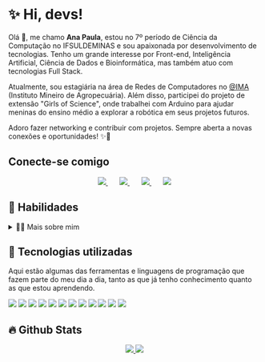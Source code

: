 

<br>


<!--![Descrição do vídeo](images\Welcome.gif)-->





# ✨ Hi, devs!
<p>

Olá 👋, me chamo **Ana Paula**, estou no 7º período de Ciência da Computação no IFSULDEMINAS e sou apaixonada por desenvolvimento de tecnologias. Tenho um grande interesse por Front-end, Inteligência Artificial, Ciência de Dados e Bioinformática, mas também atuo com tecnologias Full Stack.

Atualmente, sou estagiária na área de Redes de Computadores no [@IMA](https://www.linkedin.com/company/ima-instituto-mineiro-de-agropecu%C3%A1ria/) (Instituto Mineiro de Agropecuária). Além disso, participei do projeto de extensão "Girls of Science", onde trabalhei com Arduino para ajudar meninas do ensino médio a explorar a robótica em seus projetos futuros.

Adoro fazer networking e contribuir com projetos. Sempre aberta a novas conexões e oportunidades! ✨🚀
</p>


## Conecte-se comigo

<p align="center">
    <a href="https://github.com/APSS892" target="_blank">
    <img loading="lazy" src="https://img.icons8.com/ios-filled/50/f75c7e/github.png" width="32px" />
    </a>&#8287;&#8287;&#8287;&#8287;&#8287;
    <a href="https://www.linkedin.com/in/ana-paula-santos-silva-5a8492243/">
    <img loading="lazy" src="https://img.icons8.com/ios-filled/50/f75c7e/linkedin.png" width="32px" />
    </a>&#8287;&#8287;&#8287;&#8287;&#8287;
    <a href="mailto:anapaulasantossilva892@gmail.com">
    <img loading="lazy" src="https://img.icons8.com/ios-filled/50/f75c7e/gmail.png" width="32px" />
    </a>&#8287;&#8287;&#8287;&#8287;&#8287;
    <a href="https://www.instagram.com/anapaulasantos6358/" target="_blank">
    <img loading="lazy" src="https://img.icons8.com/ios-filled/50/f75c7e/instagram-new.png" width="32px" />
    </a>
</p>

## 🔧 Habilidades
<div>
<details>
  <summary> 👩🏻 Mais sobre mim</summary>

- 🔭 Atualmente estou em uma jornada para construir **grandes** coisas.

- 🌱 Estou aprendendo **de tudo um pouco** 🤓.

- 🤝 Estou em busca de **projetos para contribuir!**  

- 👨‍💻 Sou multifuncional, consigo trabalhar em mais de uma tarefa ao mesmo tempo.

</details>

</p>

## 🤖 Tecnologias utilizadas
Aqui estão algumas das ferramentas e linguagens de programação que fazem parte do meu dia a dia, tanto as que já tenho conhecimento quanto as que estou aprendendo.

<div>

<img loading="lazy" src="https://cdn.jsdelivr.net/gh/devicons/devicon@latest/icons/c/c-original.svg" width="70px"/>
<img loading="lazy" src="https://cdn.jsdelivr.net/gh/devicons/devicon@latest/icons/python/python-original.svg" width="70px" />
<img loading="lazy" src="https://cdn.jsdelivr.net/gh/devicons/devicon@latest/icons/java/java-original.svg" width="70px"/>
<img loading="lazy" src="https://cdn.jsdelivr.net/gh/devicons/devicon@latest/icons/html5/html5-original.svg" width="70px"/>
<img loading="lazy" src="https://cdn.jsdelivr.net/gh/devicons/devicon@latest/icons/css3/css3-original.svg" width="70px" />         
<img loading="lazy" src="https://cdn.jsdelivr.net/gh/devicons/devicon@latest/icons/javascript/javascript-original.svg" width="70px" />
<img loading="lazy"src="https://cdn.jsdelivr.net/gh/devicons/devicon@latest/icons/react/react-original.svg" width="70px"/>      
<img loading="lazy" src="https://cdn.jsdelivr.net/gh/devicons/devicon@latest/icons/mysql/mysql-original-wordmark.svg" width="70px"/>
<img loading="lazy" src="https://cdn.jsdelivr.net/gh/devicons/devicon@latest/icons/neo4j/neo4j-original-wordmark.svg" width="70px"/>
<img loading="lazy" src="https://cdn.jsdelivr.net/gh/devicons/devicon@latest/icons/github/github-original.svg" width="70px"/>
<img loading="lazy" src="https://cdn.jsdelivr.net/gh/devicons/devicon@latest/icons/git/git-original.svg" width="70px"/>
<img loading="lazy" src="https://cdn.jsdelivr.net/gh/devicons/devicon@latest/icons/latex/latex-original.svg" width="70px" />
   
</div>  

## 🔥 Github Stats
<div style="display: flex; align-items: center; justify-content: center; gap: 20px;">
  <!--<img align="right" width="40%" src="images/gato2.png"/>-->
  <div>
    <a href="https://github.com/APSS892">
      <img loading="lazy" height="180em" src="https://github-readme-stats.vercel.app/api/top-langs/?username=APSS892&layout=compact&langs_count=7&theme=dracula"/>
    </a>
    <img loading="lazy" height="180em" src="https://github-readme-stats.vercel.app/api?username=APSS892&show_icons=true&theme=dracula&include_all_commits=true&count_private=true"/>
  </div>
</div>
<!--
<img align="right" width="38%" src="https://media1.giphy.com/media/v1.Y2lkPTc5MGI3NjExZHV3dXlobXgyc3hrN2luamFydm51YjNvdjVlMnU5YnBnZ2FhOWZvOCZlcD12MV9pbnRlcm5hbF9naWZfYnlfaWQmY3Q9Zw/xT1XGSMV4l7QU3sAzC/giphy.gif"/>

  <a href="https://github.com/APSS892">
      <img loading="lazy" height="180em" src="https://github-readme-stats.vercel.app/api/top-langs/?username=APSS892&layout=compact&langs_count=7&theme=dracula"/>
    </a>
    <img loading="lazy" height="180em" src="https://github-readme-stats.vercel.app/api?username=APSS892&show_icons=true&theme=dracula&include_all_commits=true&count_private=true"/>

-->
## 📘 Minhas contribuições



  <p align="left">
    <a href="https://github.com/digitalinnovationone/dio-lab-open-source">
        <img width="40%" src="https://denvercoder1-github-readme-stats.vercel.app/api/pin/?username=digitalinnovationone&repo=dio-lab-open-source&hide_border=true&bg_color=1F222E&title_color=F85D7F&icon_color=F8D866&theme=react&show_icons=false" alt="DIO Lab Open Source">
    </a>
    <a href="https://github.com/APSS892/Recomenda2.0">
        <img width="40%" src="https://denvercoder1-github-readme-stats.vercel.app/api/pin/?username=APSS892&repo=Recomenda2.0&hide_border=true&bg_color=1F222E&title_color=F85D7F&icon_color=F8D866&theme=react&show_icons=false" alt="Recomenda2.0">
    </a>
    <a href="https://github.com/LuisOt4vio/BCCbet---WebFront">
        <img width="40%" src="https://denvercoder1-github-readme-stats.vercel.app/api/pin/?username=LuisOt4vio&repo=BCCbet---WebFront&hide_border=true&bg_color=1F222E&title_color=F85D7F&icon_color=F8D866&theme=react&show_icons=false" alt="BCCbet - WebFront">
    </a>
    <a href="https://github.com/LuisOt4vio/DonateFund">
        <img width="25%" src="https://denvercoder1-github-readme-stats.vercel.app/api/pin/?username=LuisOt4vio&repo=DonateFund&hide_border=true&bg_color=1F222E&title_color=F85D7F&icon_color=F8D866&theme=react&show_icons=false" alt="DonateFund">
    </a>
  </p>

## 
![Snake animation](https://github.com/APSS892/APSS892/blob/output/github-contribution-grid-snake.svg)





